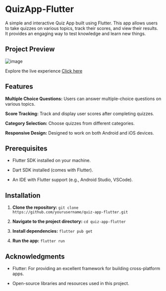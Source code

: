 # QuizApp-Flutter

A simple and interactive Quiz App built using Flutter. This app allows users to take quizzes on various topics, track their scores, and view their results. It provides an engaging way to test knowledge and learn new things.

## Project Preview

![image]()


Explore the live experience [Click here](https://quiz-app-flutter.netlify.app)

## Features

**Multiple Choice Questions:** Users can answer multiple-choice questions on various topics.

**Score Tracking:** Track and display user scores after completing quizzes.

**Category Selection:** Choose quizzes from different categories.

**Responsive Design:** Designed to work on both Android and iOS devices.

## Prerequisites

- Flutter SDK installed on your machine.
  
- Dart SDK installed (comes with Flutter).
  
- An IDE with Flutter support (e.g., Android Studio, VSCode).

## Installation

1. **Clone the repository:** `git clone https://github.com/yourusername/quiz-app-flutter.git`
   
2. **Navigate to the project directory:** `cd quiz-app-flutter`
   
3. **Install dependencies:** `flutter pub get`
   
4. **Run the app:** `flutter run`

## Acknowledgments

- Flutter: For providing an excellent framework for building cross-platform apps.
  
- Open-source libraries and resources used in this project.
